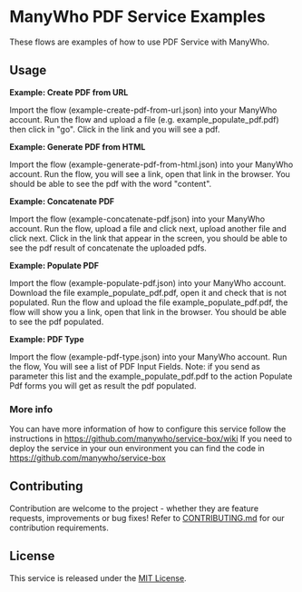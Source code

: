 ManyWho PDF Service Examples
============================

These flows are examples of how to use PDF Service with ManyWho.

## Usage

**Example: Create PDF from URL**

Import the flow (example-create-pdf-from-url.json) into your ManyWho account.
Run the flow and upload a file (e.g. example_populate_pdf.pdf) then click in "go".
Click in the link and you will see a pdf.

**Example: Generate PDF from HTML**

Import the flow (example-generate-pdf-from-html.json) into your ManyWho account.
Run the flow, you will see a link, open that link in the browser.
You should be able to see the pdf with the word "content".

**Example: Concatenate PDF**

Import the flow (example-concatenate-pdf.json) into your ManyWho account.
Run the flow, upload a file and click next, upload another file and click next.
Click in the link that appear in the screen, you should be able to see the pdf result of concatenate the uploaded pdfs.

**Example: Populate PDF**

Import the flow (example-populate-pdf.json) into your ManyWho account.
Download the file example_populate_pdf.pdf, open it and check that is not populated.
Run the flow and upload the file example_populate_pdf.pdf, the flow will show you a link, open that link in the browser.
You should be able to see the pdf populated.

**Example: PDF Type**

Import the flow (example-pdf-type.json) into your ManyWho account.
Run the flow, You will see a list of PDF Input Fields.
Note: if you send as parameter this list and the example_populate_pdf.pdf to the action Populate Pdf forms you will get as result the pdf populated.

### More info

You can have more information of how to configure this service follow the instructions in https://github.com/manywho/service-box/wiki
If you need to deploy the service in your oun environment you can find the code in https://github.com/manywho/service-box

## Contributing

Contribution are welcome to the project - whether they are feature requests, improvements or bug fixes! Refer to 
[CONTRIBUTING.md](CONTRIBUTING.md) for our contribution requirements.

## License

This service is released under the [MIT License](http://opensource.org/licenses/mit-license.php).

